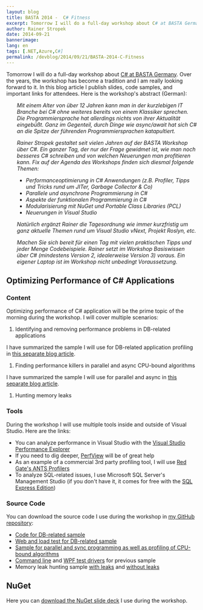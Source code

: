 ```yaml
---
layout: blog
title: BASTA 2014 -  C# Fitness
excerpt: Tomorrow I will do a full-day workshop about C# at BASTA Germany. Over the years, the workshop has become a tradition and I am really looking forward to it. In this blog article I publish slides, code samples, and important links for attendees.
author: Rainer Stropek
date: 2014-09-21
bannerimage: 
lang: en
tags: [.NET,Azure,C#]
permalink: /devblog/2014/09/21/BASTA-2014-C-Fitness
---
```


<p>Tomorrow I will do a full-day workshop about <a href="http://basta.net/2014/sessions/c-fitness" target="_blank">C# at BASTA Germany</a>. Over the years, the workshop has become a tradition and I am really looking forward to it. In this blog article I publish slides, code samples, and important links for attendees. Here is the workshop's abstract (German):</p><div style="margin-left: 2em">
  <p>
    <em>Mit einem Alter von über 12 Jahren kann man in der kurzlebigen IT Branche bei C# ohne weiteres bereits von einem Klassiker sprechen. Die Programmiersprache hat allerdings nichts von ihrer Aktualität eingebüßt. Ganz im Gegenteil, durch Dinge wie async/await hat sich C# an die Spitze der führenden Programmiersprachen katapultiert.</em>
  </p>
  <p>
    <em>Rainer Stropek gestaltet seit vielen Jahren auf der BASTA Workshop über C#. Ein ganzer Tag, der nur der Frage gewidmet ist, wie man noch besseres C# schreiben und von welchen Neuerungen man profitieren kann. Fix auf der Agenda des Workshops finden sich diesmal folgende Themen:</em>
  </p>
  <ul>
    <li>
      <em>Performanceoptimierung in C# Anwendungen (z.B. Profiler, Tipps und Tricks rund um JITer, Garbage Collector &amp; Co)</em>
    </li>
    <li>
      <em>Parallele und asynchrone Programmierung in C#</em>
    </li>
    <li>
      <em>Aspekte der funktionalen Programmierung in C#</em>
    </li>
    <li>
      <em>Modularisierung mit NuGet und Portable Class Libraries (PCL)</em>
    </li>
    <li>
      <em>Neuerungen in Visual Studio</em>
    </li>
  </ul>
  <p>
    <em>Natürlich ergänzt Rainer die Tagesordnung wie immer kurzfristig um ganz aktuelle Themen rund um Visual Studio vNext, Projekt Roslyn, etc.</em>
  </p>
  <p>
    <em>Machen Sie sich bereit für einen Tag mit vielen praktischen Tipps und jeder Menge Codebeispiele. Rainer setzt im Workshop Basiswissen über C# (mindestens Version 2, idealerweise Version 3) voraus. Ein eigener Laptop ist im Workshop nicht unbedingt Voraussetzung.</em>
  </p>
</div><h2>Optimizing Performance of C# Applications</h2><h3>Content</h3><p>Optimizing performance of C# application will be the prime topic of the morning during the workshop. I will cover multiple scenarios:</p><ol>
  <li>Identifying and removing performance problems in DB-related applications</li>
</ol><p class="showcase">I have summarized the sample I will use for DB-related application profiling in <a href="http://www.software-architects.com/devblog/2014/09/22/Profiling-of-DB-Related-C-Applications" target="_blank">this separate blog article</a>.</p><ol>
  <li>Finding performance killers in parallel and async CPU-bound algorithms</li>
</ol><p class="showcase">I have summarized the sample I will use for parallel and async in <a href="http://www.software-architects.com/devblog/2014/09/22/C-Parallel-and-Async-Programming" target="_blank">this separate blog article</a>.</p><ol>
  <li>Hunting memory leaks</li>
</ol><h3>Tools</h3><p>During the workshop I will use multiple tools inside and outside of Visual Studio. Here are the links:</p><ul>
  <li>You can analyze performance in Visual Studio with the <a href="http://msdn.microsoft.com/en-us/library/z9z62c29.aspx" target="_blank">Visual Studio Performance Explorer</a></li>
  <li>If you need to dig deeper, <a href="http://www.microsoft.com/en-us/download/details.aspx?id=28567" target="_blank">PerfView</a> will be of great help</li>
  <li>As an example of a commercial 3rd party profiling tool, I will use <a href="http://www.red-gate.com/products/dotnet-development/dotnet-developer-bundle/" target="_blank">Red Gate's ANTS Profilers</a></li>
  <li>To analyze SQL-related issues, I use Microsoft SQL Server's Management Studio (if you don't have it, it comes for free with the <a href="http://www.microsoft.com/en-us/server-cloud/products/sql-server-editions/sql-server-express.aspx" target="_blank">SQL Express Edition</a>)</li>
</ul><h3>Source Code</h3><p class="showcase">You can download the source code I use during the workshop in <a href="https://github.com/rstropek/Samples" target="_blank">my GitHub repository</a>:</p><ul>
  <li>
    <a href="https://github.com/rstropek/Samples/tree/master/ProfilingWorkshop/AdoNetPerfProfiling" target="_blank">Code for DB-related sample</a>
  </li>
  <li>
    <a href="https://github.com/rstropek/Samples/tree/master/ProfilingWorkshop/WebLoadTest" target="_blank">Web and load test for DB-related sample</a>
  </li>
  <li>
    <a href="https://github.com/rstropek/Samples/tree/master/ProfilingWorkshop/PiWithMonteCarlo/PiWithMonteCarlo" target="_blank">Sample for parallel and sync programming as well as profiling of CPU-bound algorithms</a>
  </li>
  <li>
    <a href="https://github.com/rstropek/Samples/tree/master/ProfilingWorkshop/PiWithMonteCarlo.TestDriver" target="_blank">Command line</a> and <a href="https://github.com/rstropek/Samples/tree/master/ProfilingWorkshop/PiWithMonteCarloUI" target="_blank">WPF test drivers</a> for previous sample</li>
  <li>Memory leak hunting sample <a href="https://github.com/rstropek/Samples/tree/master/WpfMemoryLeakHunting/SampleWithLeaks" target="_blank">with leaks</a> and <a href="https://github.com/rstropek/Samples/tree/master/WpfMemoryLeakHunting/SampleWithoutLeaks" target="_blank">without leaks</a></li>
</ul><h2>NuGet</h2><p class="showcase">Here you can <a href="{{site.baseurl}}/content/images/blog/2014/09/NuGet.pdf" target="_blank">download the NuGet slide deck</a> I use during the workshop.</p>